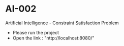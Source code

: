 # AI-002
Artificial Intelligence - Constraint Satisfaction Problem

- Please run the project
- Open the link : "http://localhost:8080/"


